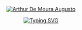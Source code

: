 <p align="center">
  <a href="https://github.com/mo0inha">
    <img src="https://readme-typing-svg.demolab.com?font=Fira+Code&size=22&duration=1&pause=1000&color=9400D3&center=true&vCenter=true&random=false&width=435&lines=Arthur+De+Moura+Augusto" alt="Arthur De Moura Augusto" />
  </a>
</p>

<p align="center">
  <a href="https://git.io/typing-svg">
    <img src="https://readme-typing-svg.demolab.com?font=Fira+Code&color=9400D3&size=22&pause=1000&center=true&vCenter=true&random=false&width=435&lines=Back-end+Developer" alt="Typing SVG" />
  </a>
</p>
